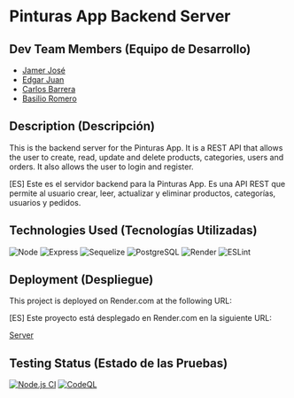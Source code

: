 # Pinturas App Backend Server

## Dev Team Members (Equipo de Desarrollo)

- [Jamer José](https://github.com/jamerrq)
- [Edgar Juan](https://github.com/ejguercio)
- [Carlos Barrera](https://github.com/CBarreraB)
- [Basilio Romero](https://github.com/bachiromero)

## Description (Descripción)

This is the backend server for the Pinturas App.
It is a REST API that allows the user to create, read, update and
delete products, categories, users and orders.
It also allows the user to login and register.

[ES] Este es el servidor backend para la Pinturas App.
Es una API REST que permite al usuario crear, leer, actualizar y eliminar productos, categorías, usuarios y pedidos.

## Technologies Used (Tecnologías Utilizadas)

![Node](https://img.shields.io/badge/-Node-333333?style=flat&logo=node.js)
![Express](https://img.shields.io/badge/-Express-333333?style=flat&logo=express)
![Sequelize](https://img.shields.io/badge/-Sequelize-333333?style=flat&logo=sequelize)
![PostgreSQL](https://img.shields.io/badge/-PostgreSQL-333333?style=flat&logo=postgresql)
![Render](https://img.shields.io/badge/-Render-333333?style=flat&logo=render)
![ESLint](https://img.shields.io/badge/-ESLint-333333?style=flat&logo=eslint)

## Deployment (Despliegue)

This project is deployed on Render.com at the following URL:

[ES] Este proyecto está desplegado en Render.com en la siguiente URL:

[Server](https://pinturas-app-back.onrender.com/)

## Testing Status (Estado de las Pruebas)

[![Node.js CI](https://github.com/Ide-Pinturerias/pinturas-app-back/actions/workflows/node.js.yml/badge.svg)](https://github.com/Ide-Pinturerias/pinturas-app-back/actions/workflows/node.js.yml)
[![CodeQL](https://github.com/Ide-Pinturerias/pinturas-app-back/actions/workflows/codeql.yml/badge.svg)](https://github.com/Ide-Pinturerias/pinturas-app-back/actions/workflows/codeql.yml)
